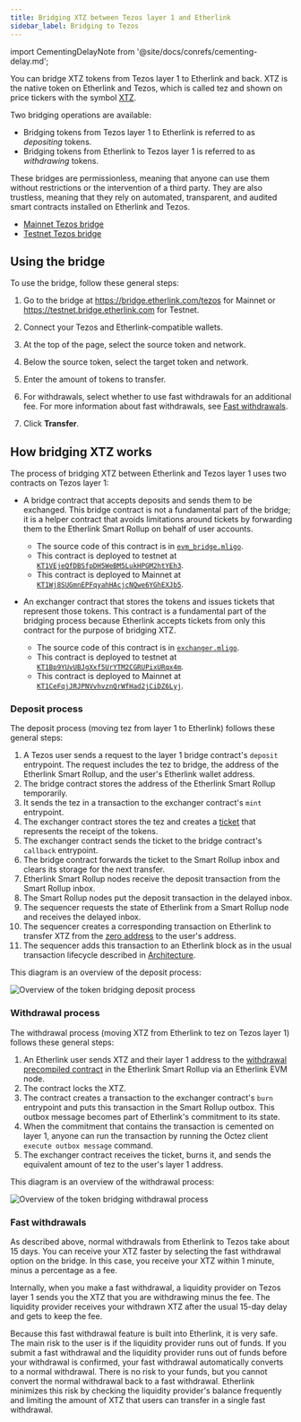 ```yaml
---
title: Bridging XTZ between Tezos layer 1 and Etherlink
sidebar_label: Bridging to Tezos
---
```


import CementingDelayNote from '@site/docs/conrefs/cementing-delay.md';

You can bridge XTZ tokens from Tezos layer 1 to Etherlink and back.
XTZ is the native token on Etherlink and Tezos, which is called tez and shown on price tickers with the symbol [XTZ](https://coinmarketcap.com/currencies/tezos/).

Two bridging operations are available:

- Bridging tokens from Tezos layer 1 to Etherlink is referred to as _depositing_ tokens.
- Bridging tokens from Etherlink to Tezos layer 1 is referred to as _withdrawing_ tokens.

These bridges are permissionless, meaning that anyone can use them without restrictions or the intervention of a third party.
They are also trustless, meaning that they rely on automated, transparent, and audited smart contracts installed on Etherlink and Tezos.

- [Mainnet Tezos bridge](https://bridge.etherlink.com/tezos)
- [Testnet Tezos bridge](https://testnet.bridge.etherlink.com/)

<CementingDelayNote />

## Using the bridge

To use the bridge, follow these general steps:

1. Go to the bridge at https://bridge.etherlink.com/tezos for Mainnet or https://testnet.bridge.etherlink.com for Testnet.

1. Connect your Tezos and Etherlink-compatible wallets.

1. At the top of the page, select the source token and network.

1. Below the source token, select the target token and network.

1. Enter the amount of tokens to transfer.

1. For withdrawals, select whether to use fast withdrawals for an additional fee.
For more information about fast withdrawals, see [Fast withdrawals](#fast-withdrawals).

1. Click **Transfer**.

## How bridging XTZ works

The process of bridging XTZ between Etherlink and Tezos layer 1 uses two contracts on Tezos layer 1:

- A bridge contract that accepts deposits and sends them to be exchanged.
This bridge contract is not a fundamental part of the bridge; it is a helper contract that avoids limitations around tickets by forwarding them to the Etherlink Smart Rollup on behalf of user accounts.

  - The source code of this contract is in [`evm_bridge.mligo`](https://gitlab.com/tezos/tezos/-/blob/master/etherlink/tezos_contracts/evm_bridge.mligo).
  - This contract is deployed to testnet at [`KT1VEjeQfDBSfpDH5WeBM5LukHPGM2htYEh3`](https://ghostnet.tzkt.io/KT1VEjeQfDBSfpDH5WeBM5LukHPGM2htYEh3/).
  - This contract is deployed to Mainnet at [`KT1Wj8SUGmnEPFqyahHAcjcNQwe6YGhEXJb5`](https://tzkt.io/KT1Wj8SUGmnEPFqyahHAcjcNQwe6YGhEXJb5/).

- An exchanger contract that stores the tokens and issues tickets that represent those tokens.
This contract is a fundamental part of the bridging process because Etherlink accepts tickets from only this contract for the purpose of bridging XTZ.

  - The source code of this contract is in [`exchanger.mligo`](https://gitlab.com/tezos/tezos/-/blob/master/etherlink/tezos_contracts/exchanger.mligo).
  - This contract is deployed to testnet at [`KT1Bp9YUvUBJgXxf5UrYTM2CGRUPixURqx4m`](https://ghostnet.tzkt.io/KT1Bp9YUvUBJgXxf5UrYTM2CGRUPixURqx4m/).
  - This contract is deployed to Mainnet at [`KT1CeFqjJRJPNVvhvznQrWfHad2jCiDZ6Lyj`](https://tzkt.io/KT1CeFqjJRJPNVvhvznQrWfHad2jCiDZ6Lyj/).

### Deposit process

The deposit process (moving tez from layer 1 to Etherlink) follows these general steps:

1. A Tezos user sends a request to the layer 1 bridge contract's `deposit` entrypoint.
The request includes the tez to bridge, the address of the Etherlink Smart Rollup, and the user's Etherlink wallet address.
1. The bridge contract stores the address of the Etherlink Smart Rollup temporarily.
1. It sends the tez in a transaction to the exchanger contract's `mint` entrypoint.
1. The exchanger contract stores the tez and creates a [ticket](https://docs.tezos.com/smart-contracts/data-types/complex-data-types#tickets) that represents the receipt of the tokens.
1. The exchanger contract sends the ticket to the bridge contract's `callback` entrypoint.
1. The bridge contract forwards the ticket to the Smart Rollup inbox and clears its storage for the next transfer.
1. Etherlink Smart Rollup nodes receive the deposit transaction from the Smart Rollup inbox.
1. The Smart Rollup nodes put the deposit transaction in the delayed inbox.
1. The sequencer requests the state of Etherlink from a Smart Rollup node and receives the delayed inbox.
1. The sequencer creates a corresponding transaction on Etherlink to transfer XTZ from the [zero address](https://explorer.etherlink.com/address/0x0000000000000000000000000000000000000000) to the user's address.
1. The sequencer adds this transaction to an Etherlink block as in the usual transaction lifecycle described in [Architecture](/network/architecture).

This diagram is an overview of the deposit process:

![Overview of the token bridging deposit process](/img/bridging-deposit.png)
<!-- https://lucid.app/lucidchart/4ebdf949-72bd-47e3-a8ce-7ca4fba2e556/edit -->

### Withdrawal process

The withdrawal process (moving XTZ from Etherlink to tez on Tezos layer 1) follows these general steps:

1. An Etherlink user sends XTZ and their layer 1 address to the [withdrawal precompiled contract](https://explorer.etherlink.com/address/0xff00000000000000000000000000000000000001) in the Etherlink Smart Rollup via an Etherlink EVM node.
1. The contract locks the XTZ.
1. The contract creates a transaction to the exchanger contract's `burn` entrypoint and puts this transaction in the Smart Rollup outbox.
This outbox message becomes part of Etherlink's commitment to its state.
1. When the commitment that contains the transaction is cemented on layer 1, anyone can run the transaction by running the Octez client `execute outbox message` command.
1. The exchanger contract receives the ticket, burns it, and sends the equivalent amount of tez to the user's layer 1 address.

This diagram is an overview of the withdrawal process:

![Overview of the token bridging withdrawal process](/img/bridging-withdrawal.png)
<!-- https://lucid.app/lucidchart/d4fb99c8-74eb-4336-b971-117b0045772b/edit -->

### Fast withdrawals

As described above, normal withdrawals from Etherlink to Tezos take about 15 days.
You can receive your XTZ faster by selecting the fast withdrawal option on the bridge.
In this case, you receive your XTZ within 1 minute, minus a percentage as a fee.

Internally, when you make a fast withdrawal, a liquidity provider on Tezos layer 1 sends you the XTZ that you are withdrawing minus the fee.
The liquidity provider receives your withdrawn XTZ after the usual 15-day delay and gets to keep the fee.

Because this fast withdrawal feature is built into Etherlink, it is very safe.
The main risk to the user is if the liquidity provider runs out of funds.
If you submit a fast withdrawal and the liquidity provider runs out of funds before your withdrawal is confirmed, your fast withdrawal automatically converts to a normal withdrawal.
There is no risk to your funds, but you cannot convert the normal withdrawal back to a fast withdrawal.
Etherlink minimizes this risk by checking the liquidity provider's balance frequently and limiting the amount of XTZ that users can transfer in a single fast withdrawal.
